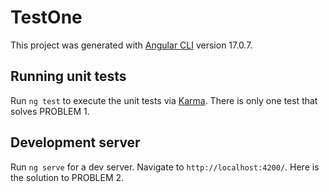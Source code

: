 # TestOne

This project was generated with [Angular CLI](https://github.com/angular/angular-cli) version 17.0.7.

## Running unit tests

Run `ng test` to execute the unit tests via [Karma](https://karma-runner.github.io).
There is only one test that solves PROBLEM 1.

## Development server

Run `ng serve` for a dev server. Navigate to `http://localhost:4200/`.
Here is the solution to PROBLEM 2.
